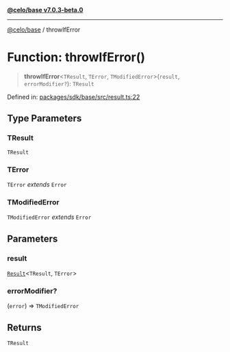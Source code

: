 [**@celo/base v7.0.3-beta.0**](../README.md)

***

[@celo/base](../README.md) / throwIfError

# Function: throwIfError()

> **throwIfError**\<`TResult`, `TError`, `TModifiedError`\>(`result`, `errorModifier?`): `TResult`

Defined in: [packages/sdk/base/src/result.ts:22](https://github.com/celo-org/developer-tooling/blob/master/packages/sdk/base/src/result.ts#L22)

## Type Parameters

### TResult

`TResult`

### TError

`TError` *extends* `Error`

### TModifiedError

`TModifiedError` *extends* `Error`

## Parameters

### result

[`Result`](../type-aliases/Result.md)\<`TResult`, `TError`\>

### errorModifier?

(`error`) => `TModifiedError`

## Returns

`TResult`
